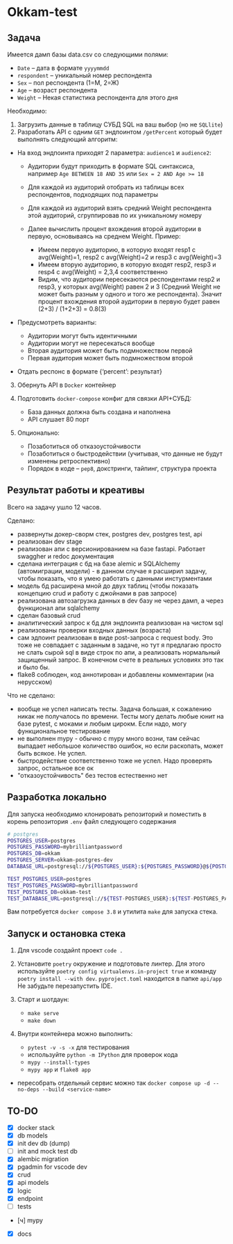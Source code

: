 # Okkam-test

## Задача

Имеется дамп базы data.csv со следующими полями:

- `Date` – дата в формате `yyyymmdd`
- `respondent` – уникальный номер респондента
- `Sex` – пол респондента (1=М, 2=Ж)
- `Age` – возраст респондента
- `Weight` – Некая статистика респондента для этого дня

Необходимо:

1. Загрузить данные в таблицу СУБД SQL на ваш выбор (но не `SQLlite`)
2. Разработать API с одним `GET` эндпоинтом `/getPercent` который будет выполнять следующий алгоритм:

- На вход эндпоинта приходят 2 параметра: `audience1` и `audience2`:

  - Аудитории будут приходить в формате SQL синтаксиса, например `Age BETWEEN 18 AND 35` или `Sex = 2 AND Age >= 18`
  - Для каждой из аудиторий отобрать из таблицы всех респондентов, подходящих под параметры
  - Для каждой из аудиторий взять средний Weight респондента этой аудиторий, сгруппировав по их уникальному номеру
  - Далее вычислить процент вхождения второй аудитории в первую, основываясь на среднем Weight. Пример:

    - Имеем первую аудиторию, в которую входят resp1 с avg(Weight)=1, resp2 с avg(Weight)=2 и resp3 с avg(Weight)=3
    - Имеем вторую аудиторию, в которую входят resp2, resp3 и resp4 с avg(Weight) = 2,3,4 соответственно
    - Видим, что аудитории пересекаются респондентами resp2 и resp3, у которых avg(Weight) равен 2 и 3 (Средний Weight не может быть разным у одного и того же респондента). Значит процент вхождения второй аудитории в первую будет равен (2+3) / (1+2+3) = 0.8(3)

- Предусмотреть варианты:

    - Аудитории могут быть идентичными
    - Аудитории могут не пересекаться вообще
    - Вторая аудитория может быть подмножеством первой
    - Первая аудитория может быть подмножеством второй

- Отдать респонс в формате {‘percent’: результат}

3. Обернуть API в `Docker` контейнер
4. Подготовить `docker-compose` конфиг для связки API+СУБД:

   - База данных должна быть создана и наполнена
   - API слушает 80 порт

5. Опционально:

   - Позаботиться об отказоустойчивости
   - Позаботиться о быстродействии (учитывая, что данные не будут изменены ретроспективно)
   - Порядок в коде – `pep8`, докстринги, тайпинг, структура проекта

## Результат работы и креативы

Всего на задачу ушло 12 часов.

Сделано:

- развернуты докер-сворм стек, postgres dev, postgres test, api
- реализован dev stage
- реализован апи с версионированием на базе fastapi. Работает swaggher и redoc документация
- сделана интеграция с бд на базе alemic и SQLAlchemy (автомиграции, модели) - в данном случае я расширил задачу, чтобы показать, что я умею работать с данными инстурментами
- модель бд расширена мной до двух таблиц (чтобы показать концепцию crud и работу с джойнами в рав запросе)
- реализована автозагрузка данных в dev базу не через дамп, а через функционал апи sqlalchemy
- сделан базовый crud
- аналитический запрос к бд для эндпоинта реализован на чистом sql
- реализованы проверки входных данных (возраста)
- сам эдпоинт реализован в виде post-запроса с request body. Это тоже не совпадает с заданным в задаче, но тут я предлагаю просто не слать сырой sql в виде строк по апи, а реализовать нормальный защищенный запрос. В конечном счете в реальных условиях это так и было бы.
- flake8 соблюден, код аннотирован и добавлены комментарии (на нерусском)

Что не сделано:

- вообще не успел написать тесты. Задача большая, к сожалению никак не получалось по времени. Тесты могу делать любые юнит на базе pytest, с моками и любым цирокм. Если надо, могу функциональное тестирование
- не выполнен mypy - обычно с mypy много возни, там сейчас выпадает небольшое количество ошибок, но если раскопать, может быть всякое. Не успел.
- быстродействие соответственно тоже не успел. Надо проверять запрос, остальное все ок
- "отказоустойчивость" без тестов естественно нет

## Разработка локально

Для запуска необходимо клонировать репозиторий и поместить в корень репозитория `.env` файл следующего содержания

```bash
# postgres
POSTGRES_USER=postgres
POSTGRES_PASSWORD=mybrilliantpassword
POSTGRES_DB=okkam
POSTGRES_SERVER=okkam-postgres-dev
DATABASE_URL=postgresql://${POSTGRES_USER}:${POSTGRES_PASSWORD}@${POSTGRES_SERVER}:5432/${POSTGRES_DB}

TEST_POSTGRES_USER=postgres
TEST_POSTGRES_PASSWORD=mybrilliantpassword
TEST_POSTGRES_DB=okkam-test
TEST_DATABASE_URL=postgresql://${TEST-POSTGRES_USER}:${TEST-POSTGRES_PASSWORD}@okkam-postgres-test:5432/${TEST-POSTGRES_DB}
```

Вам потребуется `docker compose 3.8` и утилита `make` для запуска стека.

## Запуск и остановка стека

1. Для vscode создайnt проект `code .`
2. Установите `poetry` окружение и подготовьте линтер. Для этого используйте `poetry config virtualenvs.in-project true` и команду `poetry install --with dev`. `pyproject.toml` находится в папке `api/app` Не забудьте перезапустить IDE.
3. Старт и шотдаун:

   - `make serve`
   - `make down`

4. Внутри контейнера можно выполнить:

    - `pytest -v -s -x` для тестирования
    - используйте `python -m IPython` для проверок кода
    - `mypy --install-types`
    - `mypy app` и `flake8 app`

- пересобрать отдельный сервис можно так `docker compose up -d --no-deps --build <service-name>`

## TO-DO

- [x] docker stack
- [x] db models
- [x] init dev db (dump)
- [ ] init and mock test db
- [x] alembic migration
- [x] pgadmin for vscode dev
- [x] crud
- [x] api models
- [x] logic
- [x] endpoint
- [ ] tests
- [ч] mypy
- [x] docs
